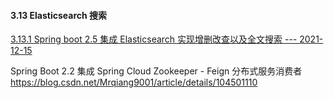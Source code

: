 


#### 3.13 Elasticsearch  搜索

[3.13.1 Spring boot 2.5 集成 Elasticsearch 实现增删改查以及全文搜索 --- 2021-12-15](./doc/91.spring_boot_2_elasticsearch.md "./doc/91.spring_boot_2_elasticsearch.md")


Spring Boot 2.2 集成 Spring Cloud Zookeeper - Feign 分布式服务消费者
https://blog.csdn.net/Mrqiang9001/article/details/104501110